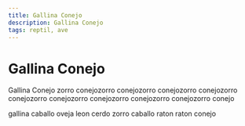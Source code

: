 ```yaml
---
title: Gallina Conejo
description: Gallina Conejo
tags: reptil, ave
---
```


# Gallina Conejo

Gallina Conejo zorro conejozorro conejozorro conejozorro conejozorro conejozorro conejozorro conejozorro conejozorro conejozorro conejo

gallina caballo oveja leon cerdo zorro caballo raton raton conejo
